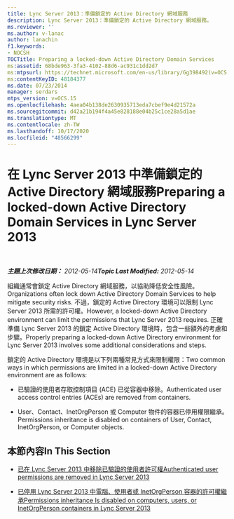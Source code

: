 ```yaml
---
title: Lync Server 2013：準備鎖定的 Active Directory 網域服務
description: Lync Server 2013：準備鎖定的 Active Directory 網域服務。
ms.reviewer: ''
ms.author: v-lanac
author: lanachin
f1.keywords:
- NOCSH
TOCTitle: Preparing a locked-down Active Directory Domain Services
ms:assetid: 68bde963-3fa3-4102-88d6-ac931c1dd2d7
ms:mtpsurl: https://technet.microsoft.com/en-us/library/Gg398492(v=OCS.15)
ms:contentKeyID: 48184377
ms.date: 07/23/2014
manager: serdars
mtps_version: v=OCS.15
ms.openlocfilehash: 4aea04b138de2630935713eda7cbef9e4d21572a
ms.sourcegitcommit: d42a21b194f4a45e828188e04b25c1ce28a5d1ae
ms.translationtype: MT
ms.contentlocale: zh-TW
ms.lasthandoff: 10/17/2020
ms.locfileid: "48566299"
---
```

# <a name="preparing-a-locked-down-active-directory-domain-services-in-lync-server-2013"></a><span data-ttu-id="20fae-103">在 Lync Server 2013 中準備鎖定的 Active Directory 網域服務</span><span class="sxs-lookup"><span data-stu-id="20fae-103">Preparing a locked-down Active Directory Domain Services in Lync Server 2013</span></span>

<div data-xmlns="http://www.w3.org/1999/xhtml">

<div class="topic" data-xmlns="http://www.w3.org/1999/xhtml" data-msxsl="urn:schemas-microsoft-com:xslt" data-cs="https://msdn.microsoft.com/">

<div data-asp="https://msdn2.microsoft.com/asp">



</div>

<div id="mainSection">

<div id="mainBody">

<span> </span>

<span data-ttu-id="20fae-104">_**主題上次修改日期：** 2012-05-14_</span><span class="sxs-lookup"><span data-stu-id="20fae-104">_**Topic Last Modified:** 2012-05-14_</span></span>

<span data-ttu-id="20fae-105">組織通常會鎖定 Active Directory 網域服務，以協助降低安全性風險。</span><span class="sxs-lookup"><span data-stu-id="20fae-105">Organizations often lock down Active Directory Domain Services to help mitigate security risks.</span></span> <span data-ttu-id="20fae-106">不過，鎖定的 Active Directory 環境可以限制 Lync Server 2013 所需的許可權。</span><span class="sxs-lookup"><span data-stu-id="20fae-106">However, a locked-down Active Directory environment can limit the permissions that Lync Server 2013 requires.</span></span> <span data-ttu-id="20fae-107">正確準備 Lync Server 2013 的鎖定 Active Directory 環境時，包含一些額外的考慮和步驟。</span><span class="sxs-lookup"><span data-stu-id="20fae-107">Properly preparing a locked-down Active Directory environment for Lync Server 2013 involves some additional considerations and steps.</span></span>

<span data-ttu-id="20fae-108">鎖定的 Active Directory 環境是以下列兩種常見方式來限制權限：</span><span class="sxs-lookup"><span data-stu-id="20fae-108">Two common ways in which permissions are limited in a locked-down Active Directory environment are as follows:</span></span>

  - <span data-ttu-id="20fae-109">已驗證的使用者存取控制項目 (ACE) 已從容器中移除。</span><span class="sxs-lookup"><span data-stu-id="20fae-109">Authenticated user access control entries (ACEs) are removed from containers.</span></span>

  - <span data-ttu-id="20fae-110">User、Contact、InetOrgPerson 或 Computer 物件的容器已停用權限繼承。</span><span class="sxs-lookup"><span data-stu-id="20fae-110">Permissions inheritance is disabled on containers of User, Contact, InetOrgPerson, or Computer objects.</span></span>

<div>

## <a name="in-this-section"></a><span data-ttu-id="20fae-111">本節內容</span><span class="sxs-lookup"><span data-stu-id="20fae-111">In This Section</span></span>

  - [<span data-ttu-id="20fae-112">已在 Lync Server 2013 中移除已驗證的使用者許可權</span><span class="sxs-lookup"><span data-stu-id="20fae-112">Authenticated user permissions are removed in Lync Server 2013</span></span>](lync-server-2013-authenticated-user-permissions-are-removed.md)

  - [<span data-ttu-id="20fae-113">已停用 Lync Server 2013 中電腦、使用者或 InetOrgPerson 容器的許可權繼承</span><span class="sxs-lookup"><span data-stu-id="20fae-113">Permissions inheritance Is disabled on computers, users, or InetOrgPerson containers in Lync Server 2013</span></span>](lync-server-2013-permissions-inheritance-is-disabled-on-computers-users-or-inetorgperson-containers.md)

</div>

</div>

<span> </span>

</div>

</div>

</div>

